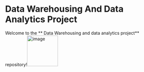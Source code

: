 # Data Warehousing And Data Analytics Project

Welcome to the ** Data Warehousing and data analytics project** repository!<img width="100" height="100" alt="image" src="https://github.com/user-attachments/assets/845feb52-64f2-40bb-bacd-e944e48762da" />


